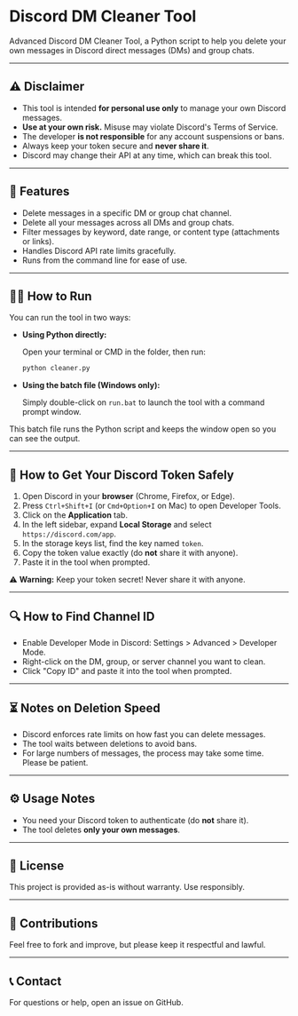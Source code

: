 # Discord DM Cleaner Tool

Advanced Discord DM Cleaner Tool, a Python script to help you delete your own messages in Discord direct messages (DMs) and group chats.

---

## ⚠️ Disclaimer

- This tool is intended **for personal use only** to manage your own Discord messages.  
- **Use at your own risk.** Misuse may violate Discord's Terms of Service.  
- The developer **is not responsible** for any account suspensions or bans.  
- Always keep your token secure and **never share it**.  
- Discord may change their API at any time, which can break this tool.

---

## 🔧 Features

- Delete messages in a specific DM or group chat channel.  
- Delete all your messages across all DMs and group chats.  
- Filter messages by keyword, date range, or content type (attachments or links).  
- Handles Discord API rate limits gracefully.  
- Runs from the command line for ease of use.

---

## 🏃‍♂️ How to Run

You can run the tool in two ways:

- **Using Python directly:**

  Open your terminal or CMD in the folder, then run:
  ```bash
  python cleaner.py
  ```

* **Using the batch file (Windows only):**

  Simply double-click on `run.bat` to launch the tool with a command prompt window.

This batch file runs the Python script and keeps the window open so you can see the output.

---

## 🔐 How to Get Your Discord Token Safely

1. Open Discord in your **browser** (Chrome, Firefox, or Edge).  
2. Press `Ctrl+Shift+I` (or `Cmd+Option+I` on Mac) to open Developer Tools.  
3. Click on the **Application** tab.  
4. In the left sidebar, expand **Local Storage** and select `https://discord.com/app`.  
5. In the storage keys list, find the key named `token`.  
6. Copy the token value exactly (do **not** share it with anyone).  
7. Paste it in the tool when prompted.

⚠️ **Warning:** Keep your token secret! Never share it with anyone.

---

## 🔍 How to Find Channel ID

* Enable Developer Mode in Discord: Settings > Advanced > Developer Mode.
* Right-click on the DM, group, or server channel you want to clean.
* Click "Copy ID" and paste it into the tool when prompted.

---

## ⏳ Notes on Deletion Speed

* Discord enforces rate limits on how fast you can delete messages.
* The tool waits between deletions to avoid bans.
* For large numbers of messages, the process may take some time. Please be patient.

---

## ⚙️ Usage Notes

* You need your Discord token to authenticate (do **not** share it).
* The tool deletes **only your own messages**.

---

## 📜 License

This project is provided as-is without warranty. Use responsibly.

---

## 🤝 Contributions

Feel free to fork and improve, but please keep it respectful and lawful.

---

## 📞 Contact

For questions or help, open an issue on GitHub.
